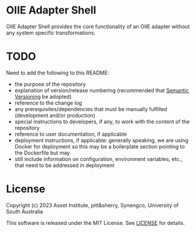 # OIIE Adapter Shell

OIIE Adapter Shell provides the core functionality of an OIIE adapter without any system specific transformations.

# TODO

Need to add the following to this README:
* the purpose of the repository
* explanation of version/release numbering (recommended that [Semantic Versioning](https://semver.org/) be adopted)
* reference to the change log
* any prerequisites/dependencies that must be manually fulfilled (development and/or production)
* special instructions to developers, if any, to work with the content of the repository
* reference to user documentation, if applicable
* deployment instructions, if applicable: generally speaking, we are using Docker for deployment so this may be a boilerplate section pointing to the Dockerfile but may
* still include information on configuration, environment variables, etc., that need to be addressed in deployment

# License

Copyright (c) 2023 Asset Institute, pitt&sherry, Synengco, University of South Australia

This software is released under the MIT License. See [LICENSE](./LICENSE.txt) for details.
